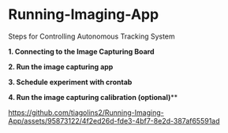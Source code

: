 # Running-Imaging-App
Steps for Controlling Autonomous Tracking System

**1.	Connecting to the Image Capturing Board**

**2.	Run the image capturing app**

**3.	Schedule experiment with crontab**

**4.	Run the image capturing calibration (optional)****

https://github.com/tiagolins2/Running-Imaging-App/assets/95873122/4f2ed26d-fde3-4bf7-8e2d-387af65591ad

